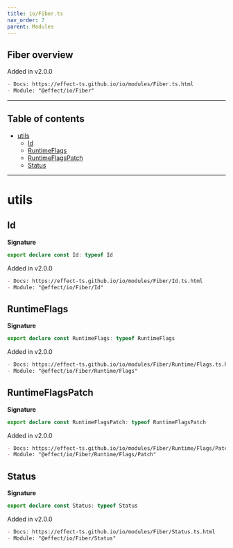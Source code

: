 ```yaml
---
title: io/Fiber.ts
nav_order: 7
parent: Modules
---
```


## Fiber overview

Added in v2.0.0

```md
- Docs: https://effect-ts.github.io/io/modules/Fiber.ts.html
- Module: "@effect/io/Fiber"
```

---

<h2 class="text-delta">Table of contents</h2>

- [utils](#utils)
  - [Id](#id)
  - [RuntimeFlags](#runtimeflags)
  - [RuntimeFlagsPatch](#runtimeflagspatch)
  - [Status](#status)

---

# utils

## Id

**Signature**

```ts
export declare const Id: typeof Id
```

Added in v2.0.0

```md
- Docs: https://effect-ts.github.io/io/modules/Fiber/Id.ts.html
- Module: "@effect/io/Fiber/Id"
```

## RuntimeFlags

**Signature**

```ts
export declare const RuntimeFlags: typeof RuntimeFlags
```

Added in v2.0.0

```md
- Docs: https://effect-ts.github.io/io/modules/Fiber/Runtime/Flags.ts.html
- Module: "@effect/io/Fiber/Runtime/Flags"
```

## RuntimeFlagsPatch

**Signature**

```ts
export declare const RuntimeFlagsPatch: typeof RuntimeFlagsPatch
```

Added in v2.0.0

```md
- Docs: https://effect-ts.github.io/io/modules/Fiber/Runtime/Flags/Patch.ts.html
- Module: "@effect/io/Fiber/Runtime/Flags/Patch"
```

## Status

**Signature**

```ts
export declare const Status: typeof Status
```

Added in v2.0.0

```md
- Docs: https://effect-ts.github.io/io/modules/Fiber/Status.ts.html
- Module: "@effect/io/Fiber/Status"
```
